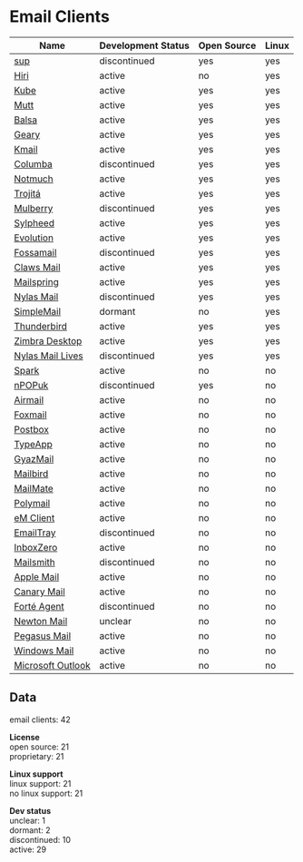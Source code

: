 # Email Clients
| Name                                                                                                         | Development Status | Open Source | Linux |
| ------------------------------------------------------------------------------------------------------------ | ------------------ | ----------- | ----- |
| [sup](https://github.com/sup-heliotrope/sup)                                                                 | discontinued       | yes         | yes   |
| [Hiri](https://www.hiri.com/)                                                                                | active             | no          | yes   |
| [Kube](https://kube.kde.org/)                                                                                | active             | yes         | yes   |
| [Mutt](http://www.mutt.org/)                                                                                 | active             | yes         | yes   |
| [Balsa](https://pawsa.fedorapeople.org/balsa/)                                                               | active             | yes         | yes   |
| [Geary](https://wiki.gnome.org/Apps/Geary)                                                                   | active             | yes         | yes   |
| [Kmail](https://www.kde.org/applications/internet/kmail/)                                                    | active             | yes         | yes   |
| [Columba](https://sourceforge.net/projects/columba/)                                                         | discontinued       | yes         | yes   |
| [Notmuch](https://notmuchmail.org/)                                                                          | active             | yes         | yes   |
| [Trojitá](http://trojita.flaska.net/)                                                                        | active             | yes         | yes   |
| [Mulberry](http://www.mulberrymail.com/)                                                                     | discontinued       | yes         | yes   |
| [Sylpheed](http://sylpheed.sraoss.jp/en/)                                                                    | active             | yes         | yes   |
| [Evolution](https://wiki.gnome.org/Apps/Evolution)                                                           | active             | yes         | yes   |
| [Fossamail](http://www.fossamail.org/)                                                                       | discontinued       | yes         | yes   |
| [Claws Mail](http://www.claws-mail.org/)                                                                     | active             | yes         | yes   |
| [Mailspring](https://getmailspring.com/)                                                                     | active             | yes         | yes   |
| [Nylas Mail](https://www.nylas.com/nylas-mail/)                                                              | discontinued       | yes         | yes   |
| [SimpleMail](http://simplemail.sourceforge.net/)                                                             | dormant            | no          | yes   |
| [Thunderbird](https://www.mozilla.org/en-US/thunderbird/)                                                    | active             | yes         | yes   |
| [Zimbra Desktop](https://www.zimbra.com/zimbra-desktop/)                                                     | active             | yes         | yes   |
| [Nylas Mail Lives](https://github.com/nylas-mail-lives/nylas-mail)                                           | discontinued       | yes         | yes   |
| [Spark](https://sparkmailapp.com/)                                                                           | active             | no          | no    |
| [nPOPuk](http://npopuk.org.uk/3.03/)                                                                         | discontinued       | yes         | no    |
| [Airmail](http://airmailapp.com/)                                                                            | active             | no          | no    |
| [Foxmail](http://foxmail.com/)                                                                               | active             | no          | no    |
| [Postbox](https://postbox-inc.com/)                                                                          | active             | no          | no    |
| [TypeApp](http://www.typeapp.com/)                                                                           | active             | no          | no    |
| [GyazMail](http://www.gyazsquare.com/gyazmail/)                                                              | active             | no          | no    |
| [Mailbird](https://www.getmailbird.com/)                                                                     | active             | no          | no    |
| [MailMate](https://freron.com/)                                                                              | active             | no          | no    |
| [Polymail](https://polymail.io/)                                                                             | active             | no          | no    |
| [eM Client](http://www.emclient.com/)                                                                        | active             | no          | no    |
| [EmailTray](https://www.emailtray.com/)                                                                      | discontinued       | no          | no    |
| [InboxZero](https://inboxzero.easi.net/)                                                                     | active             | no          | no    |
| [Mailsmith](https://www.mailsmith.org/)                                                                      | discontinued       | no          | no    |
| [Apple Mail](https://support.apple.com/mail)                                                                 | active             | no          | no    |
| [Canary Mail](http://canarymail.io/)                                                                         | active             | no          | no    |
| [Forté Agent](http://www.forteinc.com/main/homepage.php)                                                     | discontinued       | no          | no    |
| [Newton Mail](https://cloudmagic.com/k/newton)                                                               | unclear            | no          | no    |
| [Pegasus Mail](http://www.pmail.com/)                                                                        | active             | no          | no    |
| [Windows Mail](https://www.microsoft.com/en-us/p/mail-and-calendar/9wzdncrfhvqm?activetab=pivot:overviewtab) | active             | no          | no    |
| [Microsoft Outlook](https://products.office.com/en-US/outlook/email-and-calendar-software-microsoft-outlook) | active             | no          | no    |

## Data
email clients: 42

**License**  
open source: 21  
proprietary: 21

**Linux support**  
linux support: 21  
no linux support: 21

**Dev status**  
unclear: 1  
dormant: 2  
discontinued: 10  
active: 29
